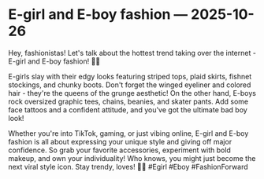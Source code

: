 # E-girl and E-boy fashion — 2025-10-26

Hey, fashionistas! Let's talk about the hottest trend taking over the internet - E-girl and E-boy fashion! 🖤🔥

E-girls slay with their edgy looks featuring striped tops, plaid skirts, fishnet stockings, and chunky boots. Don't forget the winged eyeliner and colored hair - they're the queens of the grunge aesthetic! On the other hand, E-boys rock oversized graphic tees, chains, beanies, and skater pants. Add some face tattoos and a confident attitude, and you've got the ultimate bad boy look! 

Whether you're into TikTok, gaming, or just vibing online, E-girl and E-boy fashion is all about expressing your unique style and giving off major confidence. So grab your favorite accessories, experiment with bold makeup, and own your individuality! Who knows, you might just become the next viral style icon. Stay trendy, loves! 💖✨ #Egirl #Eboy #FashionForward